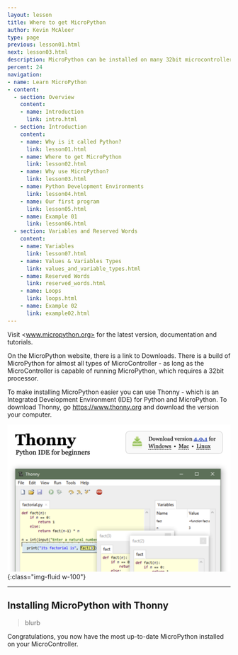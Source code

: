 ```yaml
---
layout: lesson
title: Where to get MicroPython
author: Kevin McAleer
type: page
previous: lesson01.html
next: lesson03.html
description: MicroPython can be installed on many 32bit microcontrollers
percent: 24
navigation:
- name: Learn MicroPython
- content:
  - section: Overview
    content:
    - name: Introduction
      link: intro.html
  - section: Introduction
    content:
    - name: Why is it called Python?
      link: lesson01.html
    - name: Where to get MicroPython
      link: lesson02.html
    - name: Why use MicroPython?
      link: lesson03.html
    - name: Python Development Environments
      link: lesson04.html
    - name: Our first program
      link: lesson05.html
    - name: Example 01
      link: lesson06.html
  - section: Variables and Reserved Words
    content:
    - name: Variables
      link: lesson07.html
    - name: Values & Variables Types
      link: values_and_variable_types.html
    - name: Reserved Words
      link: reserved_words.html
    - name: Loops
      link: loops.html
    - name: Example 02
      link: example02.html
---
```



Visit <www.micropython.org> for the latest version, documentation and tutorials.

On the MicroPython website, there is a link to Downloads. There is a build of MicroPython for almost all types of MicroController - as long as the MicroController is capable of running MicroPython, which requires a 32bit processor.

To make installing MicroPython easier you can use Thonny - which is an Integrated Development Environment (IDE) for Python and MicroPython. To download Thonny, go <https://www.thonny.org> and download the version your computer.

![Screenshot of the Thonny download page](assets/thonny.png){:class="img-fluid w-100"}

---

## Installing MicroPython with Thonny

> blurb

Congratulations, you now have the most up-to-date MicroPython installed on your MicroController.

